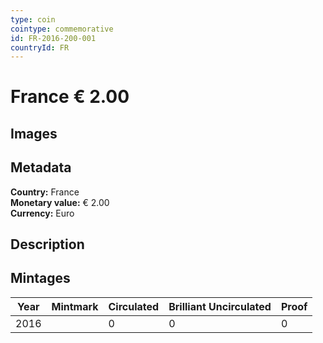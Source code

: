 ```yaml
---
type: coin
cointype: commemorative
id: FR-2016-200-001
countryId: FR
---
```


# France € 2.00

## Images


## Metadata

**Country:** France\
**Monetary value:** € 2.00\
**Currency:** Euro

## Description


## Mintages

| Year | Mintmark | Circulated | Brilliant Uncirculated | Proof |
| ---- | -------- | ---------- | ---------------------- | ----- |
| 2016 |  | 0| 0 | 0 |
